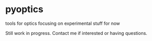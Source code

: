 # pyoptics
tools for optics focusing on experimental stuff for now

Still work in progress. Contact me if interested or having questions.
